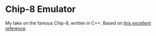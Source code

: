 # Chip-8 Emulator

My take on the famous Chip-8, written in C++.
Based on [this excellent reference](http://devernay.free.fr/hacks/chip8/C8TECH10.HTM "Chip-8 Technical Reference").

